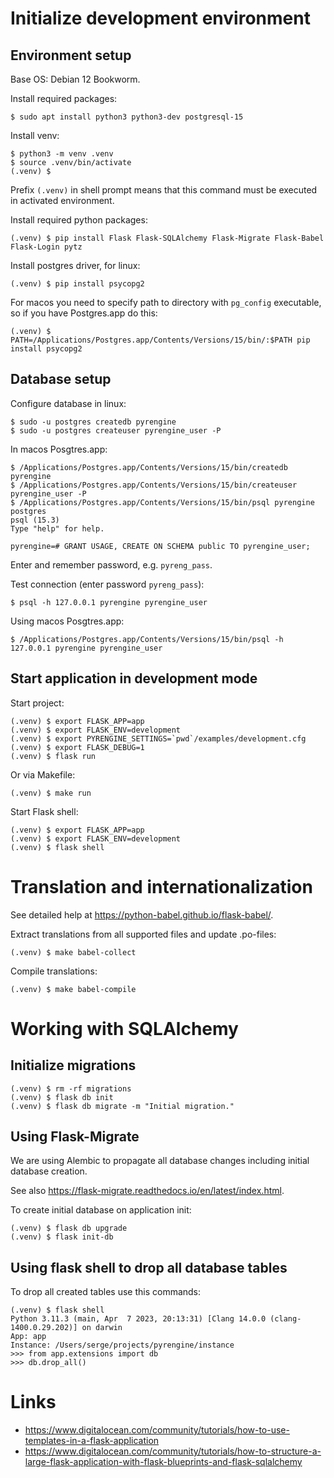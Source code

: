 # Initialize development environment

## Environment setup

Base OS: Debian 12 Bookworm.

Install required packages:

~~~~
$ sudo apt install python3 python3-dev postgresql-15
~~~~

Install venv:

~~~~
$ python3 -m venv .venv
$ source .venv/bin/activate
(.venv) $
~~~~

Prefix `(.venv)` in shell prompt means that this command must be executed in activated
environment. 

Install required python packages:

~~~~
(.venv) $ pip install Flask Flask-SQLAlchemy Flask-Migrate Flask-Babel Flask-Login pytz
~~~~

Install postgres driver, for linux:

~~~~
(.venv) $ pip install psycopg2
~~~~

For macos you need to specify path to directory with `pg_config` executable,
so if you have Postgres.app do this:

~~~~
(.venv) $ PATH=/Applications/Postgres.app/Contents/Versions/15/bin/:$PATH pip install psycopg2
~~~~

## Database setup

Configure database in linux:

~~~~
$ sudo -u postgres createdb pyrengine
$ sudo -u postgres createuser pyrengine_user -P
~~~~

In macos Posgtres.app:

~~~~
$ /Applications/Postgres.app/Contents/Versions/15/bin/createdb pyrengine
$ /Applications/Postgres.app/Contents/Versions/15/bin/createuser pyrengine_user -P
$ /Applications/Postgres.app/Contents/Versions/15/bin/psql pyrengine postgres
psql (15.3)
Type "help" for help.

pyrengine=# GRANT USAGE, CREATE ON SCHEMA public TO pyrengine_user;
~~~~

Enter and remember password, e.g. `pyreng_pass`.

Test connection (enter password `pyreng_pass`):

~~~~
$ psql -h 127.0.0.1 pyrengine pyrengine_user
~~~~

Using macos Posgtres.app:

~~~~
$ /Applications/Postgres.app/Contents/Versions/15/bin/psql -h 127.0.0.1 pyrengine pyrengine_user
~~~~

## Start application in development mode

Start project:

~~~~
(.venv) $ export FLASK_APP=app
(.venv) $ export FLASK_ENV=development
(.venv) $ export PYRENGINE_SETTINGS=`pwd`/examples/development.cfg
(.venv) $ export FLASK_DEBUG=1
(.venv) $ flask run
~~~~

Or via Makefile:

~~~~
(.venv) $ make run
~~~~


Start Flask shell:

~~~~
(.venv) $ export FLASK_APP=app
(.venv) $ export FLASK_ENV=development
(.venv) $ flask shell
~~~~


# Translation and internationalization

See detailed help at <https://python-babel.github.io/flask-babel/>.

Extract translations from all supported files and update .po-files:

~~~~
(.venv) $ make babel-collect
~~~~

Compile translations:

~~~~
(.venv) $ make babel-compile
~~~~



# Working with SQLAlchemy

## Initialize migrations

~~~~
(.venv) $ rm -rf migrations
(.venv) $ flask db init
(.venv) $ flask db migrate -m "Initial migration."
~~~~

## Using Flask-Migrate

We are using Alembic to propagate all database changes including initial database
creation. 

See also <https://flask-migrate.readthedocs.io/en/latest/index.html>.

To create initial database on application init:

~~~~
(.venv) $ flask db upgrade
(.venv) $ flask init-db
~~~~

## Using flask shell to drop all database tables

To drop all created tables use this commands:

~~~~
(.venv) $ flask shell
Python 3.11.3 (main, Apr  7 2023, 20:13:31) [Clang 14.0.0 (clang-1400.0.29.202)] on darwin
App: app
Instance: /Users/serge/projects/pyrengine/instance
>>> from app.extensions import db
>>> db.drop_all()
~~~~


# Links

* <https://www.digitalocean.com/community/tutorials/how-to-use-templates-in-a-flask-application>
* <https://www.digitalocean.com/community/tutorials/how-to-structure-a-large-flask-application-with-flask-blueprints-and-flask-sqlalchemy>